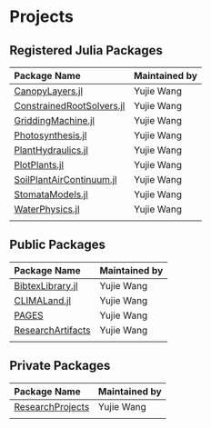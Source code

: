 # Projects

## Registered Julia Packages

| **Package Name**                                                                  | **Maintained by** |
|:----------------------------------------------------------------------------------|:------------------|
| [CanopyLayers.jl](https://github.com/Yujie-W/CanopyLayers.jl)                     | Yujie Wang        |
| [ConstrainedRootSolvers.jl](https://github.com/Yujie-W/ConstrainedRootSolvers.jl) | Yujie Wang        |
| [GriddingMachine.jl](https://github.com/CliMA/GriddingMachine.jl)                 | Yujie Wang        |
| [Photosynthesis.jl](https://github.com/Yujie-W/Photosynthesis.jl)                 | Yujie Wang        |
| [PlantHydraulics.jl](https://github.com/Yujie-W/PlantHydraulics.jl)               | Yujie Wang        |
| [PlotPlants.jl](https://github.com/Yujie-W/PlotPlants.jl)                         | Yujie Wang        |
| [SoilPlantAirContinuum.jl](https://github.com/Yujie-W/SoilPlantAirContinuum.jl)   | Yujie Wang        |
| [StomataModels.jl](https://github.com/Yujie-W/StomataModels.jl)                   | Yujie Wang        |
| [WaterPhysics.jl](https://github.com/Yujie-W/WaterPhysics.jl)                     | Yujie Wang        |
|||




## Public Packages

| **Package Name**                                                  | **Maintained by** |
|:------------------------------------------------------------------|:------------------|
| [BibtexLibrary.jl](https://github.com/Yujie-W/BibtexLibrary.jl)   | Yujie Wang        |
| [CLIMALand.jl](https://github.com/Yujie-W/CLIMALand.jl)           | Yujie Wang        |
| [PAGES](https://github.com/Yujie-W/PAGES)                         | Yujie Wang        |
| [ResearchArtifacts](https://github.com/Yujie-W/ResearchArtifacts) | Yujie Wang        |
|||




## Private Packages

| **Package Name**                                                | **Maintained by** |
|:----------------------------------------------------------------|:------------------|
| [ResearchProjects](https://github.com/Yujie-W/ResearchProjects) | Yujie Wang        |
|||
